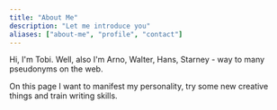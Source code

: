 ```yaml
---
title: "About Me"
description: "Let me introduce you"
aliases: ["about-me", "profile", "contact"]
---
```


Hi, I'm Tobi. Well, also I'm Arno, Walter, Hans, Starney - way to many pseudonyms 
on the web. 

On this page I want to manifest my personality, try some new creative things and 
train writing skills. 